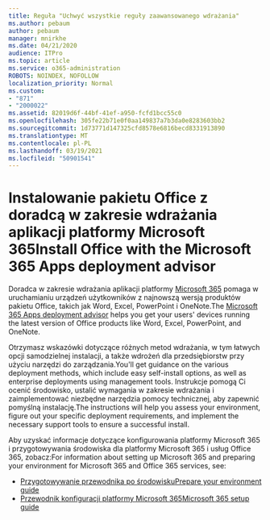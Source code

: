 ```yaml
---
title: Reguła "Uchwyć wszystkie reguły zaawansowanego wdrażania"
ms.author: pebaum
author: pebaum
manager: mnirkhe
ms.date: 04/21/2020
audience: ITPro
ms.topic: article
ms.service: o365-administration
ROBOTS: NOINDEX, NOFOLLOW
localization_priority: Normal
ms.custom:
- "871"
- "2000022"
ms.assetid: 82019d6f-44bf-41ef-a950-fcfd1bcc55c0
ms.openlocfilehash: 305fe22b71e0f0aa149837a7b3da0e8283603bb2
ms.sourcegitcommit: 1d73771d147325cfd8578e6816becd8331913890
ms.translationtype: MT
ms.contentlocale: pl-PL
ms.lasthandoff: 03/19/2021
ms.locfileid: "50901541"
---
```

# <a name="install-office-with-the-microsoft-365-apps-deployment-advisor"></a><span data-ttu-id="cb19f-102">Instalowanie pakietu Office z doradcą w zakresie wdrażania aplikacji platformy Microsoft 365</span><span class="sxs-lookup"><span data-stu-id="cb19f-102">Install Office with the Microsoft 365 Apps deployment advisor</span></span>

<span data-ttu-id="cb19f-103">Doradca w zakresie wdrażania aplikacji platformy [Microsoft 365](https://admin.microsoft.com/adminportal/home) pomaga w uruchamianiu urządzeń użytkowników z najnowszą wersją produktów pakietu Office, takich jak Word, Excel, PowerPoint i OneNote.</span><span class="sxs-lookup"><span data-stu-id="cb19f-103">The [Microsoft 365 Apps deployment advisor](https://admin.microsoft.com/adminportal/home) helps you get your users' devices running the latest version of Office products like Word, Excel, PowerPoint, and OneNote.</span></span>

<span data-ttu-id="cb19f-104">Otrzymasz wskazówki dotyczące różnych metod wdrażania, w tym łatwych opcji samodzielnej instalacji, a także wdrożeń dla przedsiębiorstw przy użyciu narzędzi do zarządzania.</span><span class="sxs-lookup"><span data-stu-id="cb19f-104">You'll get guidance on the various deployment methods, which include easy self-install options, as well as enterprise deployments using management tools.</span></span> <span data-ttu-id="cb19f-105">Instrukcje pomogą Ci ocenić środowisko, ustalić wymagania w zakresie wdrażania i zaimplementować niezbędne narzędzia pomocy technicznej, aby zapewnić pomyślną instalację.</span><span class="sxs-lookup"><span data-stu-id="cb19f-105">The instructions will help you assess your environment, figure out your specific deployment requirements, and implement the necessary support tools to ensure a successful install.</span></span>

<span data-ttu-id="cb19f-106">Aby uzyskać informacje dotyczące konfigurowania platformy Microsoft 365 i przygotowywania środowiska dla platformy Microsoft 365 i usług Office 365, zobacz:</span><span class="sxs-lookup"><span data-stu-id="cb19f-106">For information about setting up Microsoft 365 and preparing your environment for Microsoft 365 and Office 365 services, see:</span></span>

- [<span data-ttu-id="cb19f-107">Przygotowywanie przewodnika po środowisku</span><span class="sxs-lookup"><span data-stu-id="cb19f-107">Prepare your environment guide</span></span>](https://go.microsoft.com/fwlink/?linkid=2005213)
- [<span data-ttu-id="cb19f-108">Przewodnik konfiguracji platformy Microsoft 365</span><span class="sxs-lookup"><span data-stu-id="cb19f-108">Microsoft 365 setup guide</span></span>](https://go.microsoft.com/fwlink/?linkid=2072646)
